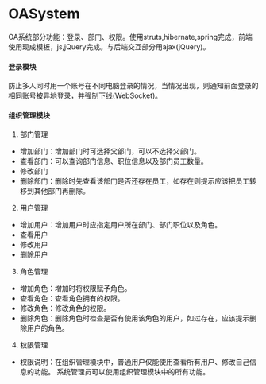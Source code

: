 # OASystem
OA系统部分功能：登录、部门、权限。使用struts,hibernate,spring完成，前端使用现成模板，js,jQuery完成。与后端交互部分用ajax(jQuery)。
#### 登录模块
防止多人同时用一个账号在不同电脑登录的情况，当情况出现，则通知前面登录的相同账号被异地登录，并强制下线(WebSocket)。
#### 组织管理模块
1. 部门管理
+ 增加部门：增加部门时可选择父部门，可以不选择父部门。
+ 查看部门：可以查询部门信息、职位信息以及部门员工数量。
+	修改部门
+ 删除部门：删除时先查看该部门是否还存在员工，如存在则提示应该把员工转移到其他部门再删除。

2. 用户管理
+ 增加用户：增加用户时应指定用户所在部门、部门职位以及角色。
+ 查看用户
+ 修改用户
+ 删除用户

3. 角色管理
+ 增加角色：增加时将权限赋予角色。
+ 查看角色：查看角色拥有的权限。
+ 修改角色：修改角色的权限。
+ 删除角色：删除角色时检查是否有使用该角色的用户，如过存在，应该提示删除用户的角色。
			
4. 权限管理
+ 权限说明：在组织管理模块中，普通用户仅能使用查看所有用户、修改自己信息的功能。
           系统管理员可以使用组织管理模块中的所有功能。

